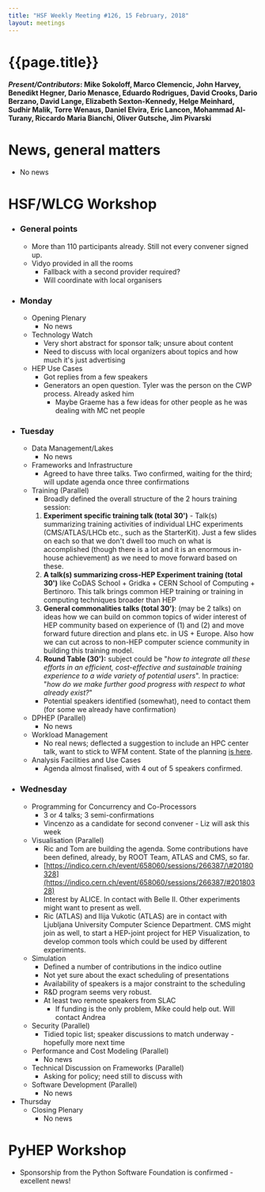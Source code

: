 ```yaml
---
title: "HSF Weekly Meeting #126, 15 February, 2018"
layout: meetings
---
```


# {{page.title}}

#### _Present/Contributors_: Mike Sokoloff, Marco Clemencic, John Harvey, Benedikt Hegner, Dario Menasce, Eduardo Rodrigues, David Crooks, Dario Berzano, David Lange, Elizabeth Sexton-Kennedy, Helge Meinhard, Sudhir Malik, Torre Wenaus, Daniel Elvira, Eric Lancon, Mohammad Al-Turany, Riccardo Maria Bianchi, Oliver Gutsche, Jim Pivarski

# News, general matters

- No news

# HSF/WLCG Workshop

- ### General points
  - More than 110 participants already. Still not every convener signed up.
  - Vidyo provided in all the rooms
    - Fallback with a second provider required?
    - Will coordinate with local organisers
- ### Monday
  - Opening Plenary
    - No news
  - Technology Watch
    - Very short abstract for sponsor talk; unsure about content
    - Need to discuss with local organizers about topics and how much it's just
      advertising
  - HEP Use Cases
    - Got replies from a few speakers
    - Generators an open question. Tyler was the person on the CWP process.
      Already asked him
      - Maybe Graeme has a few ideas for other people as he was dealing with MC
        net people
- ### Tuesday
  - Data Management/Lakes
    - No news
  - Frameworks and Infrastructure
    - Agreed to have three talks. Two confirmed, waiting for the third; will
      update agenda once three confirmations
  - Training (Parallel)
    - Broadly defined the overall structure of the 2 hours training session:
    1.  **Experiment specific training talk (total 30')** - Talk(s) summarizing
        training activities of individual LHC experiments (CMS/ATLAS/LHCb etc.,
        such as the StarterKit). Just a few slides on each so that we don't
        dwell too much on what is accomplished (though there is a lot and it is
        an enormous in-house achievement) as we need to move forward based on
        these.
    2.  **A talk(s) summarizing cross-HEP Experiment training (total 30')** like
        CoDAS School + Gridka + CERN School of Computing + Bertinoro. This talk
        brings common HEP training or training in computing techniques broader
        than HEP
    3.  **General commonalities talks (total 30')**: (may be 2 talks) on ideas
        how we can build on common topics of wider interest of HEP community
        based on experience of (1) and (2) and move forward future direction and
        plans etc. in US + Europe. Also how we can cut across to non-HEP
        computer science community in building this training model.
    4.  **Round Table (30'):** subject could be "_how to integrate all these
        efforts in an efficient, cost-effective and sustainable training
        experience to a wide variety of potential users_". In practice: "_how do
        we make further good progress with respect to what already exist?_"
    - Potential speakers identified (somewhat), need to contact them (for some
      we already have confirmation)
  - DPHEP (Parallel)
    - No news
  - Workload Management
    - No real news; deflected a suggestion to include an HPC center talk, want
      to stick to WFM content. State of the planning
      [is here](https://docs.google.com/document/d/14_VqEx5mWZrzGxKPZZWoOBe0ml0BduuFGEkQgG0FbFM/edit).
  - Analysis Facilities and Use Cases
    - Agenda almost finalised, with 4 out of 5 speakers confirmed.
- ### Wednesday
  - Programming for Concurrency and Co-Processors
    - 3 or 4 talks; 3 semi-confirmations
    - Vincenzo as a candidate for second convener - Liz will ask this week
  - Visualisation (Parallel)
    - Ric and Tom are building the agenda. Some contributions have been defined,
      already, by ROOT Team, ATLAS and CMS, so far.
    - [https://indico.cern.ch/event/658060/sessions/266387/\#20180328](https://indico.cern.ch/event/658060/sessions/266387/#20180328)
    - Interest by ALICE. In contact with Belle II. Other experiments might want
      to present as well.
    - Ric (ATLAS) and Ilija Vukotic (ATLAS) are in contact with Ljubljana
      University Computer Science Department. CMS might join as well, to start a
      HEP-joint project for HEP Visualization, to develop common tools which
      could be used by different experiments.
  - Simulation
    - Defined a number of contributions in the indico outline
    - Not yet sure about the exact scheduling of presentations
    - Availability of speakers is a major constraint to the scheduling
    - R&D program seems very robust.
    - At least two remote speakers from SLAC
      - If funding is the only problem, Mike could help out. Will contact Andrea
  - Security (Parallel)
    - Tidied topic list; speaker discussions to match underway - hopefully more
      next time
  - Performance and Cost Modeling (Parallel)
    - No news
  - Technical Discussion on Frameworks (Parallel)
    - Asking for policy; need still to discuss with
  - Software Development (Parallel)
    - No news
- Thursday
  - Closing Plenary
    - No news

# PyHEP Workshop

- Sponsorship from the Python Software Foundation is confirmed - excellent news!
